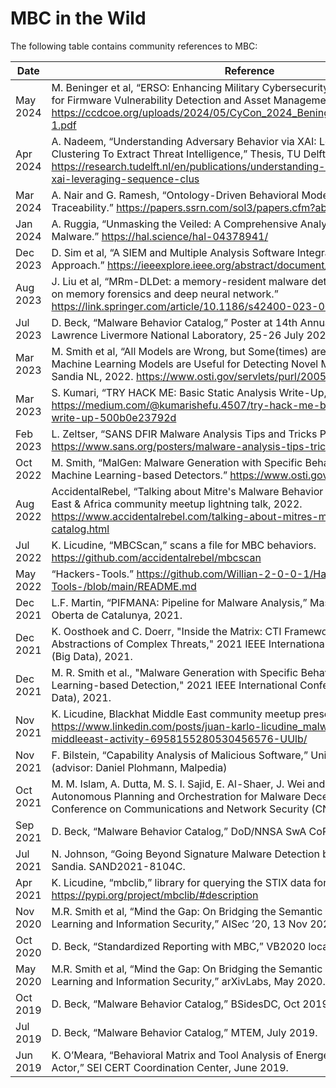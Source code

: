 # MBC in the Wild

The following table contains community references to MBC:

| Date | Reference |
|------|-----------|
| May 2024 | M. Beninger et al, “ERSO: Enhancing Military Cybersecurity with AI-Driven SBOM for Firmware Vulnerability Detection and Asset Management,” CyCon 2024. https://ccdcoe.org/uploads/2024/05/CyCon_2024_Beninger_Charland_Ding_Fung-1.pdf ​|
| Apr 2024 | A. Nadeem, “Understanding Adversary Behavior via XAI: Leveraging Sequence Clustering To Extract Threat Intelligence,” Thesis, TU Delft. https://research.tudelft.nl/en/publications/understanding-adversary-behavior-via-xai-leveraging-sequence-clus ​|
| Mar 2024 | A. Nair and G. Ramesh, “Ontology-Driven Behavioral Model for Ransomware Traceability.” https://papers.ssrn.com/sol3/papers.cfm?abstract_id=4779064 ​|
| Jan 2024 | A. Ruggia, “Unmasking the Veiled: A Comprehensive Analysis of Android Evasive Malware.” ​https://hal.science/hal-04378941/ |
| Dec 2023 | D. Sim et al, “A SIEM and Multiple Analysis Software Integrated Malware Detection Approach.” https://ieeexplore.ieee.org/abstract/document/10425463 ​|
| Aug 2023 | J. Liu et al, “MRm-DLDet: a memory-resident malware detection framework based on memory forensics and deep neural network.” https://link.springer.com/article/10.1186/s42400-023-00157-w ​|
| Jul 2023​ | D. Beck, “Malware Behavior Catalog,” Poster at 14th Annual Malware TEM, Lawrence Livermore National Laboratory, 25-26 July 2023.​ |
| Mar 2023​ | M. Smith et al, “All Models are Wrong, but Some(times) are Useful: Evaluating when Machine Learning Models are Useful for Detecting Novel Malware in the Wild,” Sandia NL, 2022. https://www.osti.gov/servlets/purl/2005426​ |
| Mar 2023​ | S. Kumari, “TRY HACK ME: Basic Static Analysis Write-Up,” Medium, 3/13/2023. https://medium.com/@kumarishefu.4507/try-hack-me-basic-static-analysis-write-up-500b0e23792d ​|
| Feb 2023​ | L. Zeltser, “SANS DFIR Malware Analysis Tips and Tricks Poster.” https://www.sans.org/posters/malware-analysis-tips-tricks-poster/ ​|
| Oct 2022​ | M. Smith, “MalGen: Malware Generation with Specific Behaviors to Improve Machine Learning-based Detectors.” https://www.osti.gov/biblio/1893244 ​|
| Aug 2022 | AccidentalRebel, “Talking about Mitre's Malware Behavior Catalog” Blackhat Middle East & Africa community meetup lightning talk, 2022. https://www.accidentalrebel.com/talking-about-mitres-malware-behavior-catalog.html   |
| Jul 2022​ | K. Licudine, “MBCScan,” scans a file for MBC behaviors. https://github.com/accidentalrebel/mbcscan ​|
| May 2022​ | “Hackers-Tools.” https://github.com/Willian-2-0-0-1/Hacker-s-Tools-/blob/main/README.md ​|
| Dec 2021 | L.F. Martin, “PIFMANA: Pipeline for Malware Analysis,” Master Thesis, Universitat Oberta de Catalunya, 2021.                                                                                                                |
| Dec 2021 | K. Oosthoek and C. Doerr, "Inside the Matrix: CTI Frameworks as Partial Abstractions of Complex Threats," 2021 IEEE International Conference on Big Data (Big Data), 2021.                                                  |
| Dec 2021 | M. R. Smith et al., "Malware Generation with Specific Behaviors to Improve Machine Learning-based Detection," 2021 IEEE International Conference on Big Data (Big Data), 2021.                                              |
| Nov 2021 | K. Licudine, Blackhat Middle East community meetup presentation. https://www.linkedin.com/posts/juan-karlo-licudine_malware-community-middleeast-activity-6958155280530456576-UUlb/                                         |
| Nov 2021 | F. Bilstein, “Capability Analysis of Malicious Software,” Universitat Bonn, Nov 2021 (advisor: Daniel Plohmann, Malpedia)                                                                                                   |
| Oct 2021 | M. M. Islam, A. Dutta, M. S. I. Sajid, E. Al-Shaer, J. Wei and S. Farhang, "CHIMERA: Autonomous Planning and Orchestration for Malware Deception," 2021 IEEE Conference on Communications and Network Security (CNS), 2021. |
| Sep 2021 | D. Beck, “Malware Behavior Catalog,” DoD/NNSA SwA CoP 2021, Sept 2021.                                                                                                                                                      |
| Jul 2021 | N. Johnson, “Going Beyond Signature Malware Detection by Learning Behaviors,” Sandia. SAND2021-8104C.                                                                                                                       |
| Apr 2021​ | K. Licudine, “mbclib,” library for querying the STIX data for MBC. https://pypi.org/project/mbclib/#description ​|
| Nov 2020 | M.R. Smith et al, “Mind the Gap: On Bridging the Semantic Gap between Machine Learning and Information Security,” AISec ’20, 13 Nov 2020.                                                                                   |
| Oct 2020 | D. Beck, “Standardized Reporting with MBC,” VB2020 localhost                                                                                                                                                                |
| May 2020 | M.R. Smith et al, “Mind the Gap: On Bridging the Semantic Gap between Machine Learning and Information Security,” arXivLabs, May 2020.                                                                                      |
| Oct 2019 | D. Beck, “Malware Behavior Catalog,” BSidesDC, Oct 2019.                                                                                                                                                                    |
| Jul 2019 | D. Beck, “Malware Behavior Catalog,” MTEM, July 2019.                                                                                                                                                                       |
| Jun 2019 | K. O’Meara, “Behavioral Matrix and Tool Analysis of Energetic Bear and GreyEnergy Actor,” SEI CERT Coordination Center, June 2019.                                                                                          |
